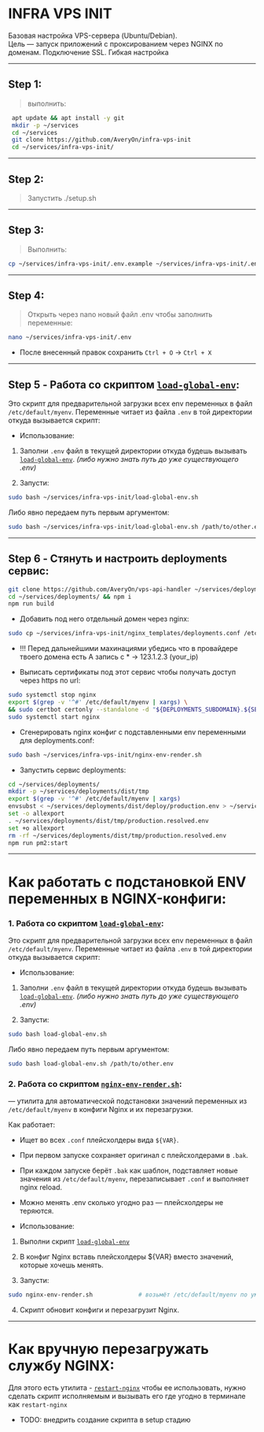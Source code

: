 # INFRA VPS INIT

Базовая настройка VPS-сервера (Ubuntu/Debian).  
Цель — запуск приложений с проксированием через NGINX по доменам.
Подключение SSL. Гибкая настройка

---

## Step 1:
> выполнить:
```bash
 apt update && apt install -y git
 mkdir -p ~/services
 cd ~/services
 git clone https://github.com/AveryOn/infra-vps-init
 cd ~/services/infra-vps-init/
```

---

## Step 2:
> Запустить ./setup.sh

---

## Step 3:
 > Выполнить:
 ```bash
 cp ~/services/infra-vps-init/.env.example ~/services/infra-vps-init/.env
 ```

---

## Step 4:
 > Открыть через nano новый файл .env чтобы заполнить переменные:
 ```bash
nano ~/services/infra-vps-init/.env
 ```

 * После внесенный правок сохранить `Ctrl + O` -> `Ctrl + X`

---

## Step 5 - Работа со скриптом [`load-global-env`](./load-global-env.sh):
 Это скрипт для предварительной загрузки всех env переменных в файл `/etc/default/myenv`.
 Переменные читает из файла `.env` в той директории откуда вызывается скрипт:

  * Использование:
  
   1. Заполни `.env` файл в текущей директории откуда будешь вызывать [`load-global-env`](./load-global-env.sh). _(либо нужно знать путь до уже существующего .env)_
   
   2. Запусти:
```bash
sudo bash ~/services/infra-vps-init/load-global-env.sh
```

Либо явно передаем путь первым аргументом:

```bash
sudo bash ~/services/infra-vps-init/load-global-env.sh /path/to/other.env
```

---

## Step 6 - Стянуть и настроить deployments сервис:
```bash
git clone https://github.com/AveryOn/vps-api-handler ~/services/deployments/
cd ~/services/deployments/ && npm i
npm run build
```

* Добавить под него отдельный домен через nginx:
```bash
sudo cp ~/services/infra-vps-init/nginx_templates/deployments.conf /etc/nginx/conf.d/
```

* !!! Перед дальнейшими махинациями убедись что в провайдере твоего домена есть A запись с * -> 123.1.2.3 (your_ip)

* Выписать сертификаты под этот сервис чтобы получать доступ через https по url:
```bash
sudo systemctl stop nginx
export $(grep -v '^#' /etc/default/myenv | xargs) \
&& sudo certbot certonly --standalone -d "${DEPLOYMENTS_SUBDOMAIN}.${SERVER_NAME_BASE}"
sudo systemctl start nginx
```

* Сгенерировать nginx конфиг с подставленными env переменными для deployments.conf:
```bash
sudo bash ~/services/infra-vps-init/nginx-env-render.sh
```

* Запустить сервис deployments:
```bash
cd ~/services/deployments/
mkdir -p ~/services/deployments/dist/tmp
export $(grep -v '^#' /etc/default/myenv | xargs)
envsubst < ~/services/deployments/dist/deploy/production.env > ~/services/deployments/dist/tmp/production.resolved.env
set -o allexport
. ~/services/deployments/dist/tmp/production.resolved.env
set +o allexport
rm -rf ~/services/deployments/dist/tmp/production.resolved.env
npm run pm2:start
```

---



# Как работать с подстановкой ENV переменных в NGINX-конфиги:

### 1. Работа со скриптом [`load-global-env`](./load-global-env.sh):

 Это скрипт для предварительной загрузки всех env переменных в файл `/etc/default/myenv`.
 Переменные читает из файла `.env` в той директории откуда вызывается скрипт:

  * Использование:
  
   1. Заполни `.env` файл в текущей директории откуда будешь вызывать [`load-global-env`](./load-global-env.sh). _(либо нужно знать путь до уже существующего .env)_
   
   2. Запусти:
```bash
sudo bash load-global-env.sh
```

Либо явно передаем путь первым аргументом:

```bash
sudo bash load-global-env.sh /path/to/other.env
```


### 2. Работа со скриптом [`nginx-env-render.sh`](./nginx-env-render.sh):

 — утилита для автоматической подстановки значений переменных из `/etc/default/myenv` в конфиги Nginx и их перезагрузки.

 Как работает:
 * Ищет во всех `.conf` плейсхолдеры вида `${VAR}`.
 * При первом запуске сохраняет оригинал с плейсхолдерами в `.bak`.
 * При каждом запуске берёт `.bak` как шаблон, подставляет новые значения из `/etc/default/myenv`, перезаписывает `.conf` и выполняет nginx reload.
 * Можно менять .env сколько угодно раз — плейсхолдеры не теряются.
 
 * Использование:
 
  1. Выполни скрипт [`load-global-env`](./load-global-env.sh)
  
  2. В конфиг Nginx вставь плейсхолдеры ${VAR} вместо значений, которые хочешь менять.

  3. Запусти:
   ```bash
   sudo nginx-env-render.sh             # возьмёт /etc/default/myenv по умолчанию
   ```

  4. Скрипт обновит конфиги и перезагрузит Nginx.
 
---
 
# Как вручную перезагружать службу NGINX:

 Для этого есть утилита - [`restart-nginx`](./restart-nginx.sh)
 чтобы ее использовать, нужно сделать скрипт исполняемым и вызывать его где угодно в терминале как `restart-nginx`

 * TODO: внедрить создание скрипта в setup стадию